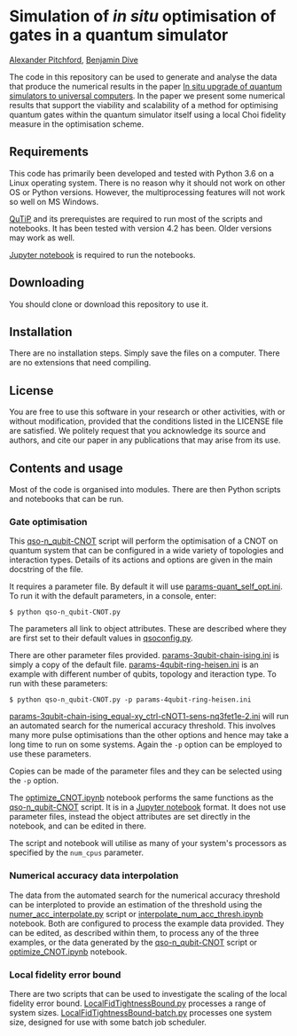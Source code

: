 Simulation of *in situ* optimisation of gates in a quantum simulator
====================================================================
[Alexander Pitchford](http://github.com/ajgpitch), [Benjamin Dive](mailto:benjamindive@gmail.com)

The code in this repository can be used to generate and analyse the data that produce the numerical results in the paper 
[In situ upgrade of quantum simulators to universal computers](https://arxiv.org/abs/1701.01723). 
In the paper we present some numerical results that support the viability and scalability of a method for optimising quantum gates within the quantum simulator itself using a local Choi fidelity measure in the optimisation scheme.

Requirements
------------
This code has primarily been developed and tested with Python 3.6 on a Linux operating system. There is no reason why it should not work on other OS or Python versions. However, the multiprocessing features will not work so well on MS Windows.

[QuTiP](qutip.org) and its prerequistes are required to run most of the scripts and notebooks. It has been tested with version 4.2 has been. Older versions may work as well.

[Jupyter notebook](jupyter.org) is required to run the notebooks.

Downloading
-----------
You should clone or download this repository to use it.

Installation
------------
There are no installation steps. Simply save the files on a computer. There are no extensions that need compiling.

License
-------
You are free to use this software in your research or other activities, with or without modification, provided that the conditions listed in the LICENSE file are satisfied.
We politely request that you acknowledge its source and authors, and cite our paper in any publications that may arise from its use.

Contents and usage
------------------
Most of the code is organised into modules. There are then Python scripts and notebooks that can be run.

### Gate optimisation

This [qso-n_qubit-CNOT](qso-n_qubit-CNOT.py) script will perform the optimisation of a CNOT on quantum system that can be configured in a wide variety of topologies and interaction types. Details of its actions and options are given in the main docstring of the file.

It requires a parameter file. By default it will use [params-quant_self_opt.ini](params-quant_self_opt.ini). To run it with the default parameters, in a console, enter:

```
$ python qso-n_qubit-CNOT.py 
```

The parameters all link to object attributes. These are described where they are first set to their default values in [qsoconfig.py](qsoconfig.py).

There are other parameter files provided. [params-3qubit-chain-ising.ini](params-3qubit-chain-ising.ini) is simply a copy of the default file. [params-4qubit-ring-heisen.ini](params-4qubit-ring-heisen.ini) is an example with different number of qubits, topology and iteraction type. To run with these parameters:

```
$ python qso-n_qubit-CNOT.py -p params-4qubit-ring-heisen.ini
```

[params-3qubit-chain-ising_equal-xy_ctrl-cNOT1-sens-nq3fet1e-2.ini](params-3qubit-chain-ising_equal-xy_ctrl-cNOT1-sens-nq3fet1e-2.ini) will run an automated search for the numerical accuracy threshold. This involves many more pulse optimisations than the other options and hence may take a long time to run on some systems. Again the `-p` option can be employed to use these parameters.

Copies can be made of the parameter files and they can be selected using the `-p` option.

The [optimize_CNOT.ipynb](optimize_CNOT.ipynb) notebook performs the same functions as the [qso-n_qubit-CNOT](qso-n_qubit-CNOT.py) script. It is in a [Jupyter notebook](jupyter.org) format. It does not use parameter files, instead the object attributes are set directly in the notebook, and can be edited in there.

The script and notebook will utilise as many of your system's processors as specified by the `num_cpus` parameter. 

### Numerical accuracy data interpolation

The data from the automated search for the numerical accuracy threshold can be interploted to provide an estimation of the threshold using the [numer_acc_interpolate.py](numer_acc_interpolate.py) script or [interpolate_num_acc_thresh.ipynb](interpolate_num_acc_thresh.ipynb) notebook. Both are configured to process the example data provided. They can be edited, as described within them, to process any of the three examples, or the data generated by the [qso-n_qubit-CNOT](qso-n_qubit-CNOT.py) script or [optimize_CNOT.ipynb](optimize_CNOT.ipynb) notebook.

### Local fidelity error bound

There are two scripts that can be used to investigate the scaling of the local fidelity error bound. [LocalFidTightnessBound.py](LocalFidTightnessBound.py) processes a range of system sizes. [LocalFidTightnessBound-batch.py](LocalFidTightnessBound-batch.py) processes one system size, designed for use with some batch job scheduler.
